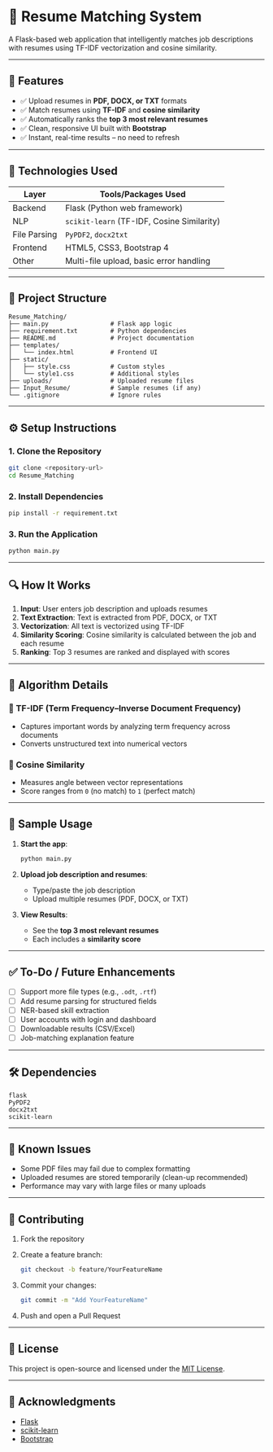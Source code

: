 # 📝 Resume Matching System

A Flask-based web application that intelligently matches job descriptions with resumes using TF-IDF vectorization and cosine similarity.

---

## 🚀 Features

* ✅ Upload resumes in **PDF, DOCX, or TXT** formats
* ✅ Match resumes using **TF-IDF** and **cosine similarity**
* ✅ Automatically ranks the **top 3 most relevant resumes**
* ✅ Clean, responsive UI built with **Bootstrap**
* ✅ Instant, real-time results – no need to refresh

---

## 💠 Technologies Used

| Layer        | Tools/Packages Used                        |
| ------------ | ------------------------------------------ |
| Backend      | Flask (Python web framework)               |
| NLP          | `scikit-learn` (TF-IDF, Cosine Similarity) |
| File Parsing | `PyPDF2`, `docx2txt`                       |
| Frontend     | HTML5, CSS3, Bootstrap 4                   |
| Other        | Multi-file upload, basic error handling    |

---

## 📆 Project Structure

```
Resume_Matching/
├── main.py                 # Flask app logic
├── requirement.txt         # Python dependencies
├── README.md               # Project documentation
├── templates/
│   └── index.html          # Frontend UI
├── static/
│   ├── style.css           # Custom styles
│   └── style1.css          # Additional styles
├── uploads/                # Uploaded resume files
├── Input_Resume/           # Sample resumes (if any)
└── .gitignore              # Ignore rules
```

---

## ⚙️ Setup Instructions

### 1. Clone the Repository

```bash
git clone <repository-url>
cd Resume_Matching
```

### 2. Install Dependencies

```bash
pip install -r requirement.txt
```

### 3. Run the Application

```bash
python main.py
```

---

## 🔍 How It Works

1. **Input**: User enters job description and uploads resumes
2. **Text Extraction**: Text is extracted from PDF, DOCX, or TXT
3. **Vectorization**: All text is vectorized using TF-IDF
4. **Similarity Scoring**: Cosine similarity is calculated between the job and each resume
5. **Ranking**: Top 3 resumes are ranked and displayed with scores

---

## 🧐 Algorithm Details

### 🔹 TF-IDF (Term Frequency–Inverse Document Frequency)

* Captures important words by analyzing term frequency across documents
* Converts unstructured text into numerical vectors

### 🔹 Cosine Similarity

* Measures angle between vector representations
* Score ranges from `0` (no match) to `1` (perfect match)

---

## 🧪 Sample Usage

1. **Start the app**:

   ```bash
   python main.py
   ```

2. **Upload job description and resumes**:

   * Type/paste the job description
   * Upload multiple resumes (PDF, DOCX, or TXT)

3. **View Results**:

   * See the **top 3 most relevant resumes**
   * Each includes a **similarity score**

---

## ✅ To-Do / Future Enhancements

* [ ] Support more file types (e.g., `.odt`, `.rtf`)
* [ ] Add resume parsing for structured fields
* [ ] NER-based skill extraction
* [ ] User accounts with login and dashboard
* [ ] Downloadable results (CSV/Excel)
* [ ] Job-matching explanation feature

---

## 🛠️ Dependencies

```text
flask
PyPDF2
docx2txt
scikit-learn
```

---

## 🐞 Known Issues

* Some PDF files may fail due to complex formatting
* Uploaded resumes are stored temporarily (clean-up recommended)
* Performance may vary with large files or many uploads

---

## 🤝 Contributing

1. Fork the repository
2. Create a feature branch:

   ```bash
   git checkout -b feature/YourFeatureName
   ```
3. Commit your changes:

   ```bash
   git commit -m "Add YourFeatureName"
   ```
4. Push and open a Pull Request

---

## 📄 License

This project is open-source and licensed under the [MIT License](LICENSE).

---

## 🙏 Acknowledgments

* [Flask](https://flask.palletsprojects.com/)
* [scikit-learn](https://scikit-learn.org/)
* [Bootstrap](https://getbootstrap.com/)
